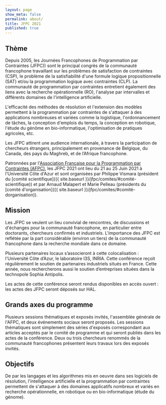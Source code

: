 ```yaml
---
layout: page
show_meta: false
permalink: about/
title: JFPC 2021
published: true
---
```


## Thème

Depuis 2005, les Journées Francophones de Programmation par Contraintes (JFPC)) sont le principal congrès de la communauté francophone travaillant sur les problèmes de satisfaction de contraintes (CSP), le problème de la satisfiabilité d'une formule logique propositionnelle (SAT) et/ou la programmation logique avec contraintes (CLP). La communauté de programmation par contraintes entretient également des liens avec la recherche opérationnelle (RO), l'analyse par intervalles et différents domaines de l'intelligence artificielle.

L'efficacité des méthodes de résolution et l'extension des modèles permettent à la programmation par contraintes de s'attaquer à des applications nombreuses et variées comme la logistique, l'ordonnancement de tâches, la conception d'emplois du temps, la conception en robotique, l'étude du génôme en bio-informatique, l'optimisation de pratiques agricoles, etc.

Les JFPC attirent une audience internationale, à travers la participation de chercheurs étrangers, principalement en provenance de Belgique, du Canada, des pays du Maghreb, et de l’Afrique francophone.

Patronnées par l'[Association Française pour la Programmation par Contraintes (AFPC)](http://afpc-asso.org/web/), les JFPC 2021 ont lieu du 21 au 25 Juin 2021 à l'Université Côte d'Azur et sont organisées par Philippe Vismara (président du [comité scientifique]({{ site.baseurl }}/jfpc/comites/#comité-scientifique)) et par Arnaud Malapert et Marie Pelleau (présidents du [comité d'organisation]({{ site.baseurl }}/jfpc/comites/#comité-dorganisation)).

## Mission

Les JFPC se veulent un lieu convivial de rencontres, de discussions et d'échanges pour la communauté francophone, en particulier entre doctorants, chercheurs confirmés et industriels. L'importance des JFPC est reflétée par la part considérable (environ un tiers) de la communauté francophone dans la recherche mondiale dans ce domaine.

Plusieurs partenaires locaux s’associeront à cette colocalisation : l'Université Côte d’Azur, le laboratoire I3S, INRIA.
Cette conférence reçoit régulièrement le soutien de partenaires industriels situés en France.
Cette année, nous rechercherons aussi le soutien d’entreprises situées dans la technopole Sophia Antipolis.

Les actes de cette conférence seront rendus disponibles en accès ouvert : les actes des JFPC seront déposés sur HAL.

## Grands axes du programme

Plusieurs sessions thématiques et exposés invités, l'assemblée générale de l'AFPC, et deux événements sociaux seront proposés.
Les sessions thématiques sont simplement des séries d'exposés correspondant aux articles acceptés par le comité de programme et qui seront publiés dans les actes de la conférence.
Deux ou trois chercheurs renommés de la communauté francophones présentent leurs travaux lors des exposés invités.

## Objectifs

De par les langages et les algorithmes mis en oeuvre dans ses logiciels de résolution, l'intelligence artificielle et la programmation par contraintes permettent de s'attaquer à des domaines applicatifs nombreux et variés en recherche opérationnelle, en robotique ou en bio-informatique (étude du génome).
